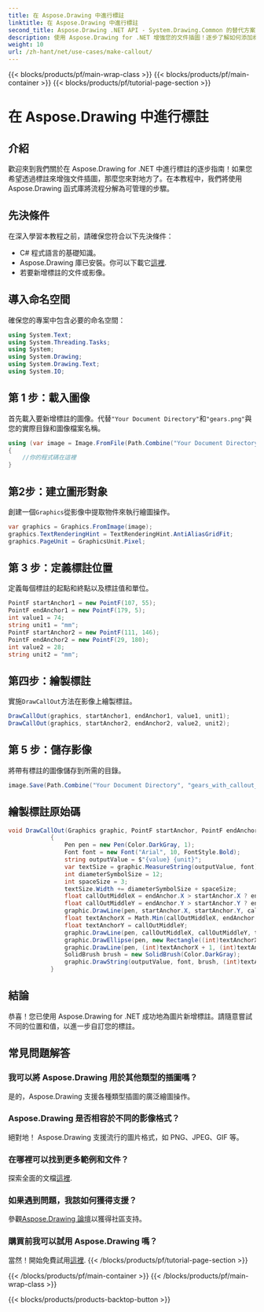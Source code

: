 ```yaml
---
title: 在 Aspose.Drawing 中進行標註
linktitle: 在 Aspose.Drawing 中進行標註
second_title: Aspose.Drawing .NET API - System.Drawing.Common 的替代方案
description: 使用 Aspose.Drawing for .NET 增強您的文件插圖！逐步了解如何添加標註以獲得更清晰、資訊豐富的視覺效果。
weight: 10
url: /zh-hant/net/use-cases/make-callout/
---
```


{{< blocks/products/pf/main-wrap-class >}}
{{< blocks/products/pf/main-container >}}
{{< blocks/products/pf/tutorial-page-section >}}

# 在 Aspose.Drawing 中進行標註

## 介紹
歡迎來到我們關於在 Aspose.Drawing for .NET 中進行標註的逐步指南！如果您希望透過標註來增強文件插圖，那麼您來對地方了。在本教程中，我們將使用 Aspose.Drawing 函式庫將流程分解為可管理的步驟。
## 先決條件
在深入學習本教程之前，請確保您符合以下先決條件：
- C# 程式語言的基礎知識。
-  Aspose.Drawing 庫已安裝。你可以下載它[這裡](https://releases.aspose.com/drawing/net/).
- 若要新增標註的文件或影像。
## 導入命名空間
確保您的專案中包含必要的命名空間：
```csharp
using System.Text;
using System.Threading.Tasks;
using System;
using System.Drawing;
using System.Drawing.Text;
using System.IO;
```
## 第 1 步：載入圖像
首先載入要新增標註的圖像。代替`"Your Document Directory"`和`"gears.png"`與您的實際目錄和圖像檔案名稱。
```csharp
using (var image = Image.FromFile(Path.Combine("Your Document Directory", "gears.png")))
{
    //你的程式碼在這裡
}
```
## 第2步：建立圖形對象
創建一個`Graphics`從影像中提取物件來執行繪圖操作。
```csharp
var graphics = Graphics.FromImage(image);
graphics.TextRenderingHint = TextRenderingHint.AntiAliasGridFit;
graphics.PageUnit = GraphicsUnit.Pixel;
```
## 第 3 步：定義標註位置
定義每個標註的起點和終點以及標註值和單位。
```csharp
PointF startAnchor1 = new PointF(107, 55);
PointF endAnchor1 = new PointF(179, 5);
int value1 = 74;
string unit1 = "mm";
PointF startAnchor2 = new PointF(111, 146);
PointF endAnchor2 = new PointF(29, 180);
int value2 = 28;
string unit2 = "mm";
```
## 第四步：繪製標註
實施`DrawCallOut`方法在影像上繪製標註。
```csharp
DrawCallOut(graphics, startAnchor1, endAnchor1, value1, unit1);
DrawCallOut(graphics, startAnchor2, endAnchor2, value2, unit2);
```
## 第 5 步：儲存影像
將帶有標註的圖像儲存到所需的目錄。
```csharp
image.Save(Path.Combine("Your Document Directory", "gears_with_callout_out.png"));
```
## 繪製標註原始碼
```csharp
void DrawCallOut(Graphics graphic, PointF startAnchor, PointF endAnchor, int value, string unit)
            {
                Pen pen = new Pen(Color.DarkGray, 1);
                Font font = new Font("Arial", 10, FontStyle.Bold);
                string outputValue = $"{value} {unit}";
                var textSize = graphic.MeasureString(outputValue, font);
                int diameterSymbolSize = 12;
                int spaceSize = 3;
                textSize.Width += diameterSymbolSize + spaceSize;
                float callOutMiddleX = endAnchor.X > startAnchor.X ? endAnchor.X - textSize.Width : endAnchor.X + textSize.Width;
                float callOutMiddleY = endAnchor.Y > startAnchor.Y ? endAnchor.Y - textSize.Height : endAnchor.Y + textSize.Height;
                graphic.DrawLine(pen, startAnchor.X, startAnchor.Y, callOutMiddleX, callOutMiddleY);
                float textAnchorX = Math.Min(callOutMiddleX, endAnchor.X);
                float textAnchorY = callOutMiddleY;
                graphic.DrawLine(pen, callOutMiddleX, callOutMiddleY, textAnchorX == callOutMiddleX ? textAnchorX + textSize.Width : textAnchorX, callOutMiddleY);
                graphic.DrawEllipse(pen, new Rectangle((int)textAnchorX + spaceSize, (int)(textAnchorY - textSize.Height) + spaceSize, 10, 10));
                graphic.DrawLine(pen, (int)textAnchorX + 1, (int)textAnchorY - 1, (int)textAnchorX + diameterSymbolSize + 2, (int)textAnchorY - diameterSymbolSize - 2);
                SolidBrush brush = new SolidBrush(Color.DarkGray);
                graphic.DrawString(outputValue, font, brush, (int)textAnchorX + diameterSymbolSize + spaceSize, (int)(textAnchorY - textSize.Height));
            }
```
## 結論

恭喜！您已使用 Aspose.Drawing for .NET 成功地為圖片新增標註。請隨意嘗試不同的位置和值，以進一步自訂您的標註。

## 常見問題解答

### 我可以將 Aspose.Drawing 用於其他類型的插圖嗎？

是的，Aspose.Drawing 支援各種類型插圖的廣泛繪圖操作。

### Aspose.Drawing 是否相容於不同的影像格式？

絕對地！ Aspose.Drawing 支援流行的圖片格式，如 PNG、JPEG、GIF 等。

### 在哪裡可以找到更多範例和文件？

探索全面的文檔[這裡](https://reference.aspose.com/drawing/net/).

### 如果遇到問題，我該如何獲得支援？

參觀[Aspose.Drawing 論壇](https://forum.aspose.com/c/diagram/17)以獲得社區支持。

### 購買前我可以試用 Aspose.Drawing 嗎？

當然！開始免費試用[這裡](https://releases.aspose.com/).
{{< /blocks/products/pf/tutorial-page-section >}}

{{< /blocks/products/pf/main-container >}}
{{< /blocks/products/pf/main-wrap-class >}}

{{< blocks/products/products-backtop-button >}}
